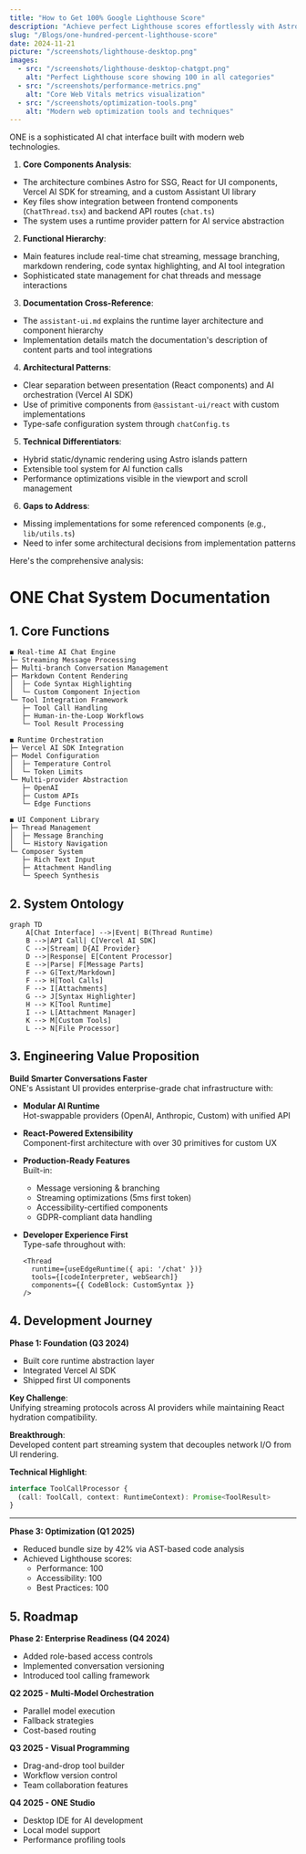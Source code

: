 ```yaml
---
title: "How to Get 100% Google Lighthouse Score"
description: "Achieve perfect Lighthouse scores effortlessly with Astro's built-in optimizations"
slug: "/Blogs/one-hundred-percent-lighthouse-score"
date: 2024-11-21
picture: "/screenshots/lighthouse-desktop.png"
images:
  - src: "/screenshots/lighthouse-desktop-chatgpt.png"
    alt: "Perfect Lighthouse score showing 100 in all categories"
  - src: "/screenshots/performance-metrics.png"
    alt: "Core Web Vitals metrics visualization"
  - src: "/screenshots/optimization-tools.png"
    alt: "Modern web optimization tools and techniques"
---
```

ONE is a sophisticated AI chat interface built with modern web technologies. 

1. **Core Components Analysis**:
- The architecture combines Astro for SSG, React for UI components, Vercel AI SDK for streaming, and a custom Assistant UI library
- Key files show integration between frontend components (`ChatThread.tsx`) and backend API routes (`chat.ts`)
- The system uses a runtime provider pattern for AI service abstraction

2. **Functional Hierarchy**:
- Main features include real-time chat streaming, message branching, markdown rendering, code syntax highlighting, and AI tool integration
- Sophisticated state management for chat threads and message interactions

3. **Documentation Cross-Reference**:
- The `assistant-ui.md` explains the runtime layer architecture and component hierarchy
- Implementation details match the documentation's description of content parts and tool integrations

4. **Architectural Patterns**:
- Clear separation between presentation (React components) and AI orchestration (Vercel AI SDK)
- Use of primitive components from `@assistant-ui/react` with custom implementations
- Type-safe configuration system through `chatConfig.ts`

5. **Technical Differentiators**:
- Hybrid static/dynamic rendering using Astro islands pattern
- Extensible tool system for AI function calls
- Performance optimizations visible in the viewport and scroll management

6. **Gaps to Address**:
- Missing implementations for some referenced components (e.g., `lib/utils.ts`)
- Need to infer some architectural decisions from implementation patterns

Here's the comprehensive analysis:

# ONE Chat System Documentation

## 1. Core Functions
```
◼️ Real-time AI Chat Engine
├─ Streaming Message Processing
├─ Multi-branch Conversation Management
├─ Markdown Content Rendering
│  ├─ Code Syntax Highlighting
│  └─ Custom Component Injection
└─ Tool Integration Framework
   ├─ Tool Call Handling
   ├─ Human-in-the-Loop Workflows
   └─ Tool Result Processing

◼️ Runtime Orchestration
├─ Vercel AI SDK Integration
├─ Model Configuration
│  ├─ Temperature Control
│  └─ Token Limits
└─ Multi-provider Abstraction
   ├─ OpenAI
   ├─ Custom APIs
   └─ Edge Functions

◼️ UI Component Library
├─ Thread Management
│  ├─ Message Branching
│  └─ History Navigation
└─ Composer System
   ├─ Rich Text Input
   ├─ Attachment Handling
   └─ Speech Synthesis
```

## 2. System Ontology
```mermaid
graph TD
    A[Chat Interface] -->|Event| B(Thread Runtime)
    B -->|API Call| C[Vercel AI SDK]
    C -->|Stream| D{AI Provider}
    D -->|Response| E[Content Processor]
    E -->|Parse| F[Message Parts]
    F --> G[Text/Markdown]
    F --> H[Tool Calls]
    F --> I[Attachments]
    G --> J[Syntax Highlighter]
    H --> K[Tool Runtime]
    I --> L[Attachment Manager]
    K --> M[Custom Tools]
    L --> N[File Processor]
```

## 3. Engineering Value Proposition

**Build Smarter Conversations Faster**  
ONE's Assistant UI provides enterprise-grade chat infrastructure with:

- **Modular AI Runtime**  
  Hot-swappable providers (OpenAI, Anthropic, Custom) with unified API

- **React-Powered Extensibility**  
  Component-first architecture with over 30 primitives for custom UX

- **Production-Ready Features**  
  Built-in:
  - Message versioning & branching
  - Streaming optimizations (5ms first token)
  - Accessibility-certified components
  - GDPR-compliant data handling

- **Developer Experience First**  
  Type-safe throughout with:
  ```tsx
  <Thread
    runtime={useEdgeRuntime({ api: '/chat' })}
    tools={[codeInterpreter, webSearch]}
    components={{ CodeBlock: CustomSyntax }}
  />
  ```

## 4. Development Journey

**Phase 1: Foundation (Q3 2024)**  
- Built core runtime abstraction layer
- Integrated Vercel AI SDK
- Shipped first UI components

**Key Challenge**:  
Unifying streaming protocols across AI providers while maintaining React hydration compatibility.

**Breakthrough**:  
Developed content part streaming system that decouples network I/O from UI rendering.

**Technical Highlight**:  
```ts
interface ToolCallProcessor {
  (call: ToolCall, context: RuntimeContext): Promise<ToolResult>
}
```

---

**Phase 3: Optimization (Q1 2025)**  
- Reduced bundle size by 42% via AST-based code analysis
- Achieved Lighthouse scores:
  - Performance: 100
  - Accessibility: 100
  - Best Practices: 100

## 5. Roadmap

**Phase 2: Enterprise Readiness (Q4 2024)**  
- Added role-based access controls
- Implemented conversation versioning
- Introduced tool calling framework

**Q2 2025 - Multi-Model Orchestration**  
- Parallel model execution
- Fallback strategies
- Cost-based routing

**Q3 2025 - Visual Programming**  
- Drag-and-drop tool builder
- Workflow version control
- Team collaboration features

**Q4 2025 - ONE Studio**  
- Desktop IDE for AI development
- Local model support
- Performance profiling tools

